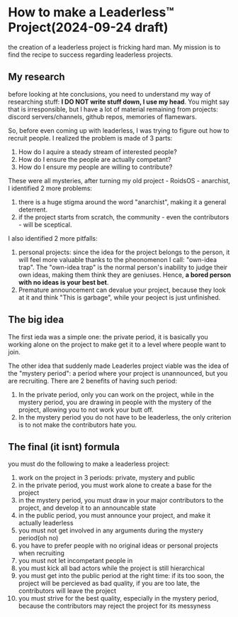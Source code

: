 # How to make a Leaderless™ Project(2024-09-24 draft)
the creation of a leaderless project is fricking hard man. My mission is to find the recipe to success regarding leaderless projects.

## My research
before looking at hte conclusions, you need to understand my way of researching stuff: **I DO NOT write stuff down, I use my head**. You might say that is irresponsible, but I have a lot of material remaining from projects: discord servers/channels, github repos, memories of flamewars.

So, before even coming up with leaderless, I was trying to figure out how to recruit people. I realized the problem is made of 3 parts:

1. How do I aquire a steady stream of interested people?
2. How do I ensure the people are actually competant?
3. How do I ensure my people are willing to contribute?

These were all mysteries, after turning my old project - RoidsOS - anarchist, I identified 2 more problems:

1. there is a huge stigma around the word "anarchist", making it a general deterrent.
2. if the project starts from scratch, the community - even the contributors - will be sceptical.

I also identified 2 more pitfalls:
1. personal projects: since the idea for the project belongs to the person, it will feel more valuable thanks to the pheonomenon I call: "own-idea trap". The "own-idea trap" is the normal person's inability to judge their own ideas, making them think they are geniuses. Hence, **a bored person with no ideas is your best bet**.
2. Premature announcement can devalue your project, because they look at it and think "This is garbage", while your peoject is just unfinished.

## The big idea
The first ieda was a simple one: the private period, it is basically you working alone on the project to make get it to a level where people want to join.

The other idea that suddenly made Leaderles project viable was the idea of the "mystery period": a period where your project is unannounced, but you are recruiting. There are 2 benefits of having such period:
1. In the private period, only you can work on the project, while in the mystery period, you are drawing in people with the mystery of the project, allowing you to not work your butt off.
2. In the mystery period you do not have to be leaderless, the only criterion is to not make the contributors hate you.

## The final (it isnt) formula
you must do the following to make a leaderless project:
1. work on the project in 3 periods: private, mystery and public
2. in the private period, you must work alone to create a base for the project
3. in the mystery period, you must draw in your major contributors to the project, and develop it to an announcable state
4. in the public period, you must announce your project, and make it actually leaderless
5. you must not get involved in any arguments during the mystery period(oh no)
6. you have to prefer people with no original ideas or personal projects when recruiting
7. you must not let incompetant people in
8. you must kick all bad actors while the project is still hierarchical
9. you must get into the public period at the right time: if its too soon, the project will be percieved as bad quality, if you are too late, the contributors will leave the project
10. you must strive for the best quality, especially in the mystery period, because the contributors may reject the project for its messyness




